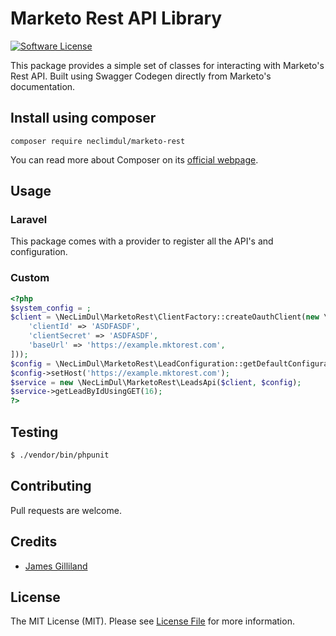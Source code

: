 # Marketo Rest API Library

[![Software License](https://img.shields.io/badge/license-MIT-brightgreen.svg?style=flat-square)](LICENSE.md)

This package provides a simple set of classes for interacting with Marketo's Rest API. Built using Swagger Codegen directly from Marketo's documentation.

## Install using composer


```
composer require neclimdul/marketo-rest
```

You can read more about Composer on its [official webpage](https://getcomposer.org).


## Usage

### Laravel
This package comes with a provider to register all the API's and configuration.


### Custom

```php
<?php
$system_config = ;
$client = \NecLimDul\MarketoRest\ClientFactory::createOauthClient(new \NecLimDul\MarketoRest\Configuration([
    'clientId' => 'ASDFASDF',
    'clientSecret' => 'ASDFASDF',
    'baseUrl' => 'https://example.mktorest.com',
]));
$config = \NecLimDul\MarketoRest\LeadConfiguration::getDefaultConfiguration();
$config->setHost('https://example.mktorest.com');
$service = new \NecLimDul\MarketoRest\LeadsApi($client, $config);
$service->getLeadByIdUsingGET(16);
?>
```

## Testing

``` bash
$ ./vendor/bin/phpunit
```

## Contributing

Pull requests are welcome.

## Credits

- [James Gilliland](https://github.com/neclimdul)

## License

The MIT License (MIT). Please see [License File](https://github.com/neclimdul/marketo-rest/blob/master/LICENSE) for more information.
